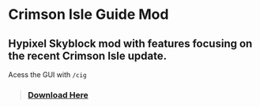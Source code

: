 # Crimson Isle Guide Mod

## Hypixel Skyblock mod with features focusing on the recent Crimson Isle update.
Acess the GUI with `/cig`

> ### [Download Here](https://github.com/HeroicHyperion/CrimsonIsleGuide/releases/tag/1.0.1)
